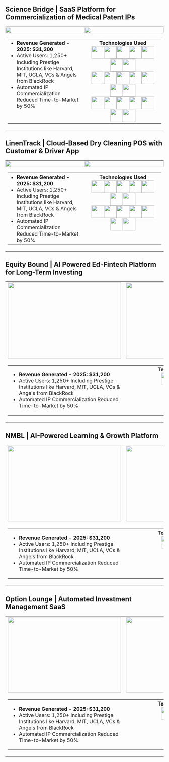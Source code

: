 ## Science Bridge | SaaS Platform for Commercialization of Medical Patent IPs

<table width="100%" cellspacing="0" cellpadding="0" style="border-collapse: collapse;">
<tr>
  <td align="center" width="50%" style="padding: 0;">
    <img src="https://github.com/user-attachments/assets/bf6ad4e3-3954-4bd2-bb47-6cc4f064eda8" width="100%" style="max-width: 360px; height: auto;">
  </td>
  <td align="center" width="50%" style="padding: 0;">
    <img src="https://github.com/user-attachments/assets/f2f3b81b-7db3-4e29-8e84-26fcb651d943" width="100%" style="max-width: 360px; height: auto;">
  </td>
</tr>
<tr>
  <td colspan="2">
    <table width="100%" cellspacing="0" cellpadding="8" style="border-collapse: collapse;">
      <tr>
        <td width="50%" align="left" valign="top">
          <ul style="margin: 0; padding-left: 20px;">
            <li><strong>Revenue Generated - 2025: $31,200</strong></li>
            <li>Active Users: 1,250+ Including Prestige Institutions like Harvard, MIT, UCLA, VCs & Angels from BlackRock</li>
            <li>Automated IP Commercialization Reduced Time-to-Market by 50%</li>
          </ul>
        </td>
        <td width="50%" align="center" valign="top">
          <strong>Technologies Used</strong><br>
          <div style="display:flex; flex-wrap:wrap; justify-content:center; gap:0; max-width:100%;">
            <img src="https://skillicons.dev/icons?i=react" height="40" style="margin:0;">
            <img src="https://skillicons.dev/icons?i=nextjs" height="40" style="margin:0;">
            <img src="https://skillicons.dev/icons?i=typescript" height="40" style="margin:0;">
            <img src="https://skillicons.dev/icons?i=tailwind" height="40" style="margin:0;">
            <img src="https://skillicons.dev/icons?i=mongodb" height="40" style="margin:0;">
            <img src="https://skillicons.dev/icons?i=express" height="40" style="margin:0;">
            <img src="https://skillicons.dev/icons?i=graphql" height="40" style="margin:0;">
          </div>
          <div style="display:flex; flex-wrap:wrap; justify-content:center; gap:0; max-width:100%;">
            <img src="https://skillicons.dev/icons?i=redis" height="40" style="margin:0;">
            <img src="https://skillicons.dev/icons?i=aws" height="40" style="margin:0;">
            <img src="https://skillicons.dev/icons?i=docker" height="40" style="margin:0;">
            <img src="https://skillicons.dev/icons?i=kubernetes" height="40" style="margin:0;">
            <img src="https://skillicons.dev/icons?i=nginx" height="40" style="margin:0;">
            <img src="https://skillicons.dev/icons?i=vercel" height="40" style="margin:0;">
            <img src="https://skillicons.dev/icons?i=cloudflare" height="40" style="margin:0;">
          </div>
          <div style="display:flex; flex-wrap:wrap; justify-content:center; gap:0; max-width:100%;">
            <img src="https://skillicons.dev/icons?i=python" height="40" style="margin:0;">
            <img src="https://skillicons.dev/icons?i=fastapi" height="40" style="margin:0;">
            <img src="https://skillicons.dev/icons?i=selenium" height="40" style="margin:0;">
            <img src="https://skillicons.dev/icons?i=git" height="40" style="margin:0;">
            <img src="https://skillicons.dev/icons?i=githubactions" height="40" style="margin:0;">
            <img src="https://skillicons.dev/icons?i=postman" height="40" style="margin:0;">
            <img src="https://skillicons.dev/icons?i=figma" height="40" style="margin:0;">
          </div>
        </td>
      </tr>
    </table>
  </td>
</tr>
</table>

## LinenTrack | Cloud-Based Dry Cleaning POS with Customer & Driver App

<table width="100%" cellspacing="0" cellpadding="0" style="border-collapse: collapse;">
<tr>
  <td align="center" width="50%" style="padding: 0;">
    <img src="https://github.com/user-attachments/assets/1e0d6ae8-1152-4ecc-b540-4fe6acd4c6da" width="100%" style="max-width: 360px; height: auto;">
  </td>
  <td align="center" width="50%" style="padding: 0;">
    <img src="https://github.com/user-attachments/assets/e3404837-1f69-4085-a962-83219a4999cf" width="100%" style="max-width: 360px; height: auto;">
  </td>
</tr>
<tr>
  <td colspan="2">
    <table width="100%" cellspacing="0" cellpadding="8" style="border-collapse: collapse;">
      <tr>
        <td width="50%" align="left" valign="top">
          <ul style="margin: 0; padding-left: 20px;">
            <li><strong>Revenue Generated - 2025: $31,200</strong></li>
            <li>Active Users: 1,250+ Including Prestige Institutions like Harvard, MIT, UCLA, VCs & Angels from BlackRock</li>
            <li>Automated IP Commercialization Reduced Time-to-Market by 50%</li>
          </ul>
        </td>
        <td width="50%" align="center" valign="top">
          <strong>Technologies Used</strong><br>
          <div style="display:flex; flex-wrap:wrap; justify-content:center; gap:0; max-width:100%;">
            <img src="https://skillicons.dev/icons?i=react" height="40" style="margin:0;"><img src="https://skillicons.dev/icons?i=nextjs" height="40" style="margin:0;"><img src="https://skillicons.dev/icons?i=tailwind" height="40" style="margin:0;"><img src="https://skillicons.dev/icons?i=typescript" height="40" style="margin:0;"><img src="https://skillicons.dev/icons?i=firebase" height="40" style="margin:0;"><img src="https://skillicons.dev/icons?i=vercel" height="40" style="margin:0;"><img src="https://skillicons.dev/icons?i=docker" height="40" style="margin:0;">
          </div>
          <div style="display:flex; flex-wrap:wrap; justify-content:center; gap:0; max-width:100%;">
            <img src="https://skillicons.dev/icons?i=kubernetes" height="40" style="margin:0;"><img src="https://skillicons.dev/icons?i=cloudflare" height="40" style="margin:0;"><img src="https://skillicons.dev/icons?i=googlecloud" height="40" style="margin:0;"><img src="https://skillicons.dev/icons?i=nodejs" height="40" style="margin:0;"><img src="https://skillicons.dev/icons?i=express" height="40" style="margin:0;"><img src="https://skillicons.dev/icons?i=git" height="40" style="margin:0;"><img src="https://skillicons.dev/icons?i=github" height="40" style="margin:0;">
          </div>
        </td>
      </tr>
    </table>
  </td>
</tr>
</table>

## Equity Bound | AI Powered Ed-Fintech Platform for Long-Term Investing

<table>
<tr>
  <td align="center">
    <img src="https://github.com/user-attachments/assets/8be1c5fd-2ad0-4678-b367-cc8116a7557e" width="360" height="240">
  </td>
  <td align="center">
    <img src="https://github.com/user-attachments/assets/efb35a74-5a2d-4f38-884a-52023e268126" width="360" height="240">
  </td>
</tr>
<tr>
  <td colspan="2">
    <table width="100%">
      <tr>
        <td width="50%" align="left" valign="top">
          <ul>
            <li><strong>Revenue Generated - 2025: $31,200</strong></li>
            <li>Active Users: 1,250+ Including Prestige Institutions like Harvard, MIT, UCLA, VCs & Angels from BlackRock</li>
            <li>Automated IP Commercialization Reduced Time-to-Market by 50%</li>
          </ul>
        </td>
        <td width="50%" align="center" valign="top">
          <strong>Technologies Used</strong>
          <br>
          <img src="https://skillicons.dev/icons?i=react" height="40">
          <img src="https://skillicons.dev/icons?i=nextjs" height="40">
          <img src="https://skillicons.dev/icons?i=tailwind" height="40">
        </td>
      </tr>
    </table>
  </td>
</tr>
</table>

## NMBL | AI-Powered Learning & Growth Platform

<table>
<tr>
  <td align="center">
    <img src="https://github.com/user-attachments/assets/b88bfd50-6d83-450d-ad14-b1631adcf040" width="360" height="240">
  </td>
  <td align="center">
    <img src="https://github.com/user-attachments/assets/3fd6e8fa-ec6d-41b6-ac4e-c08173269e86" width="360" height="240">
  </td>
</tr>
<tr>
  <td colspan="2">
    <table width="100%">
      <tr>
        <td width="50%" align="left" valign="top">
          <ul>
            <li><strong>Revenue Generated - 2025: $31,200</strong></li>
            <li>Active Users: 1,250+ Including Prestige Institutions like Harvard, MIT, UCLA, VCs & Angels from BlackRock</li>
            <li>Automated IP Commercialization Reduced Time-to-Market by 50%</li>
          </ul>
        </td>
        <td width="50%" align="center" valign="top">
          <strong>Technologies Used</strong>
          <br>
          <img src="https://skillicons.dev/icons?i=react" height="40">
          <img src="https://skillicons.dev/icons?i=nextjs" height="40">
          <img src="https://skillicons.dev/icons?i=tailwind" height="40">
        </td>
      </tr>
    </table>
  </td>
</tr>
</table>

## Option Lounge | Automated Investment Management SaaS

<table>
<tr>
  <td align="center">
    <img src="https://github.com/user-attachments/assets/a37839ea-0913-4fed-9ca5-a32df7bf5ada" width="360" height="240">
  </td>
  <td align="center">
    <img src="https://github.com/user-attachments/assets/8a18f0e8-e0f8-42a4-9543-a9db6a9af61c" width="360" height="240">
  </td>
</tr>
<tr>
  <td colspan="2">
    <table width="100%">
      <tr>
        <td width="50%" align="left" valign="top">
          <ul>
            <li><strong>Revenue Generated - 2025: $31,200</strong></li>
            <li>Active Users: 1,250+ Including Prestige Institutions like Harvard, MIT, UCLA, VCs & Angels from BlackRock</li>
            <li>Automated IP Commercialization Reduced Time-to-Market by 50%</li>
          </ul>
        </td>
        <td width="50%" align="center" valign="top">
          <strong>Technologies Used</strong>
          <br>
          <img src="https://skillicons.dev/icons?i=react" height="40">
          <img src="https://skillicons.dev/icons?i=nextjs" height="40">
          <img src="https://skillicons.dev/icons?i=tailwind" height="40">
        </td>
      </tr>
    </table>
  </td>
</tr>
</table>
